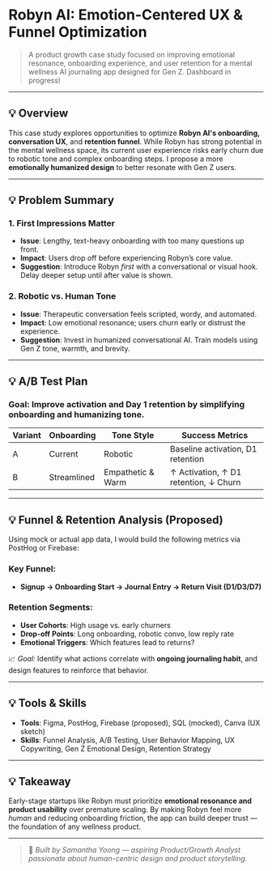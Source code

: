 # Robyn AI: Emotion-Centered UX & Funnel Optimization

> A product growth case study focused on improving emotional resonance, onboarding experience, and user retention for a mental wellness AI journaling app designed for Gen Z.
> Dashboard in progress!
---

## 💡 Overview

This case study explores opportunities to optimize **Robyn AI's onboarding, conversation UX**, and **retention funnel**. While Robyn has strong potential in the mental wellness space, its current user experience risks early churn due to robotic tone and complex onboarding steps. I propose a more **emotionally humanized design** to better resonate with Gen Z users.

---

## 💡 Problem Summary

### 1. First Impressions Matter
- **Issue**: Lengthy, text-heavy onboarding with too many questions up front.
- **Impact**: Users drop off before experiencing Robyn’s core value.
- **Suggestion**: Introduce Robyn *first* with a conversational or visual hook. Delay deeper setup until after value is shown.

### 2. Robotic vs. Human Tone
- **Issue**: Therapeutic conversation feels scripted, wordy, and automated.
- **Impact**: Low emotional resonance; users churn early or distrust the experience.
- **Suggestion**: Invest in humanized conversational AI. Train models using Gen Z tone, warmth, and brevity.

---

## 💡 A/B Test Plan

### Goal: Improve activation and Day 1 retention by simplifying onboarding and humanizing tone.

| Variant | Onboarding | Tone Style         | Success Metrics                        |
|--------|------------|--------------------|----------------------------------------|
| A      | Current    | Robotic            | Baseline activation, D1 retention      |
| B      | Streamlined | Empathetic & Warm  | ↑ Activation, ↑ D1 retention, ↓ Churn  |

---

## 💡 Funnel & Retention Analysis (Proposed)

Using mock or actual app data, I would build the following metrics via PostHog or Firebase:

### Key Funnel:
- **Signup → Onboarding Start → Journal Entry → Return Visit (D1/D3/D7)**

### Retention Segments:
- **User Cohorts**: High usage vs. early churners  
- **Drop-off Points**: Long onboarding, robotic convo, low reply rate  
- **Emotional Triggers**: Which features lead to returns?

📈 *Goal:* Identify what actions correlate with **ongoing journaling habit**, and design features to reinforce that behavior.

---

## 💡 Tools & Skills

- **Tools**: Figma, PostHog, Firebase (proposed), SQL (mocked), Canva (UX sketch)
- **Skills**: Funnel Analysis, A/B Testing, User Behavior Mapping, UX Copywriting, Gen Z Emotional Design, Retention Strategy

---

## 💡 Takeaway

Early-stage startups like Robyn must prioritize **emotional resonance and product usability** over premature scaling. By making Robyn feel more *human* and reducing onboarding friction, the app can build deeper trust — the foundation of any wellness product.

---

> 👤 *Built by Samantha Yoong — aspiring Product/Growth Analyst passionate about human-centric design and product storytelling.*

